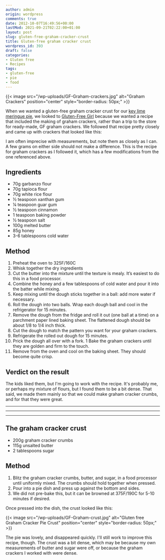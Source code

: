 ```yaml
---
author: admin
origin: wordpress
comments: true
date: 2012-10-07T16:49:56+00:00
lastMod: 2021-09-21T02:22:00+01:00
layout: post
slug: gluten-free-graham-cracker-crust
title: Gluten-free graham cracker crust
wordpress_id: 393
draft: false
categories:
- Gluten free
- Recipes
tags:
- gluten-free
- pie
- food
---
```


{{< image src="/wp-uploads/GF-Graham-crackers.jpg" alt="Graham Crackers" position="center" style="border-radius: 50px;" >}}

When we wanted a gluten-free graham cracker crust for our [key lime meringue pie](http://stephen.yearl.us/lime-meringue-pie/), we looked to [Gluten-Free Girl](http://glutenfreegirl.com/gluten-free-graham-crackers/) because we wanted a recipe that included the making of graham crackers, rather than a trip to the store for ready-made, GF graham crackers. We followed that recipe pretty closely and came up with crackers that looked like this:

I am often imprecise with measurements, but note them as closely as I can. A few grams on either side should not make a difference. This is the recipe for graham crackers as I followed it, which has a few modifications from the one referenced above.


## Ingredients
- 70g garbanzo flour
- 70g tapioca flour
- 70g white rice flour
- ½ teaspoon xanthan gum
- ¼ teaspoon guar gum
- ½ teaspoon cinnamon
- 1 teaspoon baking powder
- ½ teaspoon salt
- 100g melted butter
- 85g honey
- 3-6 tablespoons cold water


## Method
1. Preheat the oven to 325F/160C
1. Whisk together the dry ingredients
1. Cut the butter into the mixture until the texture is mealy. It’s easiest to do this in a food processor.
1. Combine the honey and a few tablespoons of cold water and pour it into the batter while mixing.
1. Keep mixing until the dough sticks together in a ball: add more water if necessary.
1. Roll the dough into two balls. Wrap each dough ball and cool in the refrigerator for 15 minutes.
1. Remove the dough from the fridge and roll it out (one ball at a time) on a parchment paper lined baking sheet. The flattened dough should be about 1/8 to 1/4 inch thick.
1. Cut the dough to match the pattern you want for your graham crackers.
1. Refrigerate the rolled out dough for 15 minutes.
1. Prick the dough all over with a fork.
1 Bake the graham crackers until they are golden and firm to the touch.
1. Remove from the oven and cool on the baking sheet. They should become quite crisp.


## Verdict on the result
The kids liked them, but I'm going to work with the recipe. It's probably me, or perhaps my mixture of flours, but I found them to be a bit dense. That said, we made them mainly so that we could make graham cracker crumbs, and for that they were great.

-----
-----
-----

## The graham cracker crust
- 200g graham cracker crumbs
- 115g unsalted butter
- 2 tablespoons sugar

## Method
1. Blitz the graham cracker crumbs, butter, and sugar, in a food processor until uniformly mixed. The crumbs should hold together when pressed.
1. Pour into a pie dish and press up against the bottom and sides.
1. We did not pre-bake this, but it can be browned at 375F/190C for 5-10 minutes if desired.

Once pressed into the dish, the crust looked like this:

{{< image src="/wp-uploads/GF-Graham-crust.jpg" alt="Gluten free Graham Cracker Pie Crust" position="center" style="border-radius: 50px;" >}}

The pie was lovely, and disappeared quickly. I'll still work to improve this recipe, though. The crust was a bit dense, which may be because my own measurements of butter and sugar were off, or because the graham crackers I worked with were dense.
